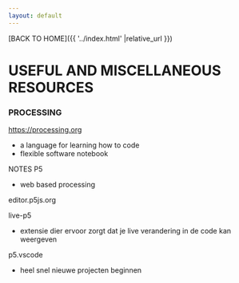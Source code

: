 ```yaml
---
layout: default
---
```


[BACK TO HOME]({{ '../index.html' |relative_url }})

# USEFUL AND MISCELLANEOUS RESOURCES

### PROCESSING
https://processing.org
- a language for learning how to code
- flexible software notebook

NOTES
P5
- web based processing

editor.p5js.org

live-p5
- extensie dier ervoor zorgt dat je live verandering in de code kan weergeven

p5.vscode
- heel snel nieuwe projecten beginnen

